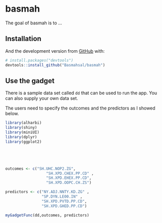 
<!-- README.md is generated from README.Rmd. Please edit that file -->

# basmah

<!-- badges: start -->

<!-- badges: end -->

The goal of basmah is to …

## Installation

And the development version from [GitHub](https://github.com/) with:

``` r
# install.packages("devtools")
devtools::install_github("Basmahsal/basmah")
```

## Use the gadget

There is a sample data set called `dd` that can be used to run the app.
You can also supply your own data set.

The users need to specify the outcomes and the predictors as I showed
below.

``` r
library(alharbi)
library(shiny)
library(miniUI)
library(dplyr)
library(ggplot2)





outcomes <- c("SH.UHC.NOP2.ZG",
                  "SH.XPD.CHEX.PP.CD" ,
                  "SH.XPD.EHEX.PP.CD",
                  "SH.XPD.OOPC.CH.ZS")

predictors <- c("NY.ADJ.NNTY.KD.ZG" ,
                "SP.DYN.LE00.IN" ,
                "SH.XPD.PVTD.PP.CD",
                "SH.XPD.GHED.PP.CD")

myGadgetFunc(dd,outcomes, predictors)
```
